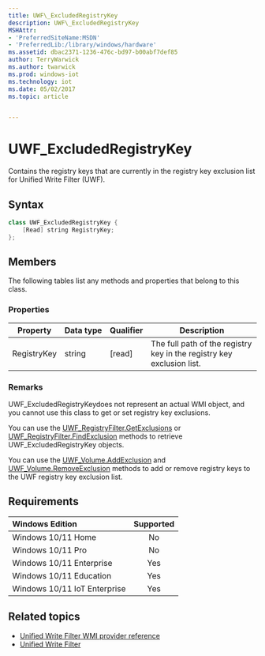 ```yaml
---
title: UWF\_ExcludedRegistryKey
description: UWF\_ExcludedRegistryKey
MSHAttr:
- 'PreferredSiteName:MSDN'
- 'PreferredLib:/library/windows/hardware'
ms.assetid: dbac2371-1236-476c-bd97-b00abf7def85
author: TerryWarwick
ms.author: twarwick
ms.prod: windows-iot
ms.technology: iot
ms.date: 05/02/2017
ms.topic: article


---
```

# UWF_ExcludedRegistryKey

Contains the registry keys that are currently in the registry key exclusion list for Unified Write Filter (UWF).

## Syntax

```powershell
class UWF_ExcludedRegistryKey {
    [Read] string RegistryKey;
};
```

## Members

The following tables list any methods and properties that belong to this class.

### Properties

| Property    | Data&nbsp;type | Qualifier | Description |
|-------------|----------------|-----------|-------------|
| RegistryKey | string         | [read]    | The full path of the registry key in the registry key exclusion list. |

### Remarks

UWF_ExcludedRegistryKeydoes not represent an actual WMI object, and you cannot use this class to get or set registry key exclusions.

You can use the [UWF_RegistryFilter.GetExclusions](uwf-registryfiltergetexclusions.md) or [UWF_RegistryFilter.FindExclusion](uwf-registryfilterfindexclusion.md) methods to retrieve UWF_ExcludedRegistryKey objects.

You can use the [UWF_Volume.AddExclusion](uwf-volumeaddexclusion.md) and [UWF_Volume.RemoveExclusion](uwf-volumeremoveexclusion.md) methods to add or remove registry keys to the UWF registry key exclusion list.

## Requirements

| Windows Edition              | Supported |
|:-----------------------------|:---------:|
| Windows 10/11 Home           | No        |
| Windows 10/11 Pro            | No        |
| Windows 10/11 Enterprise     | Yes       |
| Windows 10/11 Education      | Yes       |
| Windows 10/11 IoT Enterprise | Yes       |

## Related topics

- [Unified Write Filter WMI provider reference](uwf-wmi-provider-reference.md)
- [Unified Write Filter](unified-write-filter.md)
